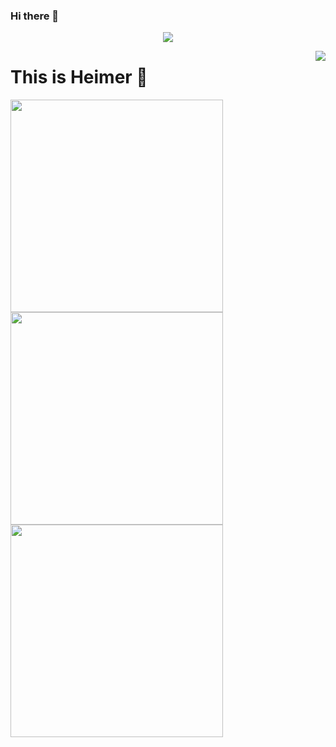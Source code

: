 ### Hi there 👋

<!--
**heimeropen/heimeropen** is a ✨ _special_ ✨ repository because its `README.md` (this file) appears on your GitHub profile.

Here are some ideas to get you started:

- 🔭 I’m currently working on ...
- 🌱 I’m currently learning ...
- 👯 I’m looking to collaborate on ...
- 🤔 I’m looking for help with ...
- 💬 Ask me about ...
- 📫 How to reach me: ...
- 😄 Pronouns: ...
- ⚡ Fun fact: ...
-->


<a href="https://github.com/heimeropen">

  <p align="center">
    <img src="https://github-profile-trophy.vercel.app/?username=heimeropen&column=7&theme=onedark"/>
  </p>

</a>

<a href="#">
  <img align="right" src="https://metrics.lecoq.io/heimeropen?template=terminal" />
</a>

# This is Heimer 🌝

<img width="340px" src="https://github-readme-stats.vercel.app/api?username=heimeropen&theme=vue-dark&count_private=true&show_icons=true">
<img width="340px" src="https://github-readme-stats.vercel.app/api/top-langs/?username=heimeropen&theme=vue-dark&layout=compact">
<img width="340px" src="https://github-readme-stats.vercel.app/api/pin/?username=heimeropen&repo=heimeropen&theme=dark">
